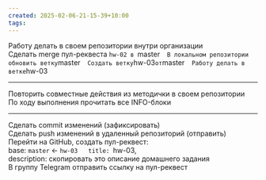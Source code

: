 ```yaml
---
created: 2025-02-06-21-15-39+10:00
tags:
---
```

Работу делать в своем репозитории внутри организации  
Сделать merge пул-реквеста `hw-02 в `master`  
В локальном репозитории обновить ветку `master`  
Создать ветку `hw-03` от `master`  
Работу делать в ветке `hw-03  
___
Повторить совместные действия из методички в своем репозитории  
По ходу выполнения прочитать все INFO-блоки 
___
Сделать commit изменений (зафиксировать)  
Сделать push изменений в удаленный репозиторий (отправить)   
Перейти на GitHub, создать пул-реквест:  
base: `master` <- `hw-03  
title: `hw-03,  
description: скопировать это описание домашнего задания  
В группу Telegram отправить ссылку на пул-реквест
